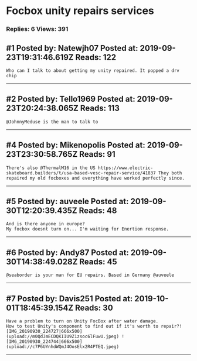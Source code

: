 # Focbox unity repairs services

### Replies: 6 Views: 391

## \#1 Posted by: Natewjh07 Posted at: 2019-09-23T19:31:46.619Z Reads: 122

```
Who can I talk to about getting my unity repaired. It popped a drv chip
```

---
## \#2 Posted by: Tello1969 Posted at: 2019-09-23T20:24:38.065Z Reads: 113

```
@JohnnyMeduse is the man to talk to
```

---
## \#4 Posted by: Mikenopolis Posted at: 2019-09-23T23:30:58.765Z Reads: 91

```
There's also @ThermalM16 in the US https://www.electric-skateboard.builders/t/usa-based-vesc-repair-service/41837 They both repaired my old focboxes and everything have worked perfectly since.
```

---
## \#5 Posted by: auveele Posted at: 2019-09-30T12:20:39.435Z Reads: 48

```
And is there anyone in europe?
My focbox doesnt turn on... I'm waiting for Enertion response.
```

---
## \#6 Posted by: Andy87 Posted at: 2019-09-30T14:38:49.028Z Reads: 45

```
@seaborder is your man for EU repairs. Based in Germany @auveele
```

---
## \#7 Posted by: Davis251 Posted at: 2019-10-01T18:45:39.154Z Reads: 30

```
Have a problem to turn on Unity FocBox after water damage.
How to test Unity's component to find out if it's worth to repair?![IMG_20190930_224727|666x500](upload://m0QdJmECDQKIIU9Z1zsoc6lFuwU.jpeg) ![IMG_20190930_224744|666x500](upload://c7P6UYnhdWQmJ4OosElx2R4PTEQ.jpeg)
```

---
